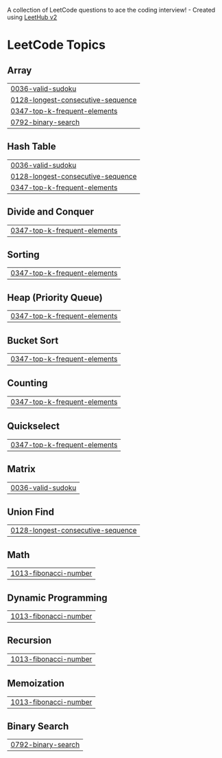A collection of LeetCode questions to ace the coding interview! - Created using [LeetHub v2](https://github.com/arunbhardwaj/LeetHub-2.0)
<!---LeetCode Topics Start-->
# LeetCode Topics
## Array
|  |
| ------- |
| [0036-valid-sudoku](https://github.com/Shubham-Pochhali/DSA/tree/master/0036-valid-sudoku) |
| [0128-longest-consecutive-sequence](https://github.com/Shubham-Pochhali/DSA/tree/master/0128-longest-consecutive-sequence) |
| [0347-top-k-frequent-elements](https://github.com/Shubham-Pochhali/DSA/tree/master/0347-top-k-frequent-elements) |
| [0792-binary-search](https://github.com/Shubham-Pochhali/DSA/tree/master/0792-binary-search) |
## Hash Table
|  |
| ------- |
| [0036-valid-sudoku](https://github.com/Shubham-Pochhali/DSA/tree/master/0036-valid-sudoku) |
| [0128-longest-consecutive-sequence](https://github.com/Shubham-Pochhali/DSA/tree/master/0128-longest-consecutive-sequence) |
| [0347-top-k-frequent-elements](https://github.com/Shubham-Pochhali/DSA/tree/master/0347-top-k-frequent-elements) |
## Divide and Conquer
|  |
| ------- |
| [0347-top-k-frequent-elements](https://github.com/Shubham-Pochhali/DSA/tree/master/0347-top-k-frequent-elements) |
## Sorting
|  |
| ------- |
| [0347-top-k-frequent-elements](https://github.com/Shubham-Pochhali/DSA/tree/master/0347-top-k-frequent-elements) |
## Heap (Priority Queue)
|  |
| ------- |
| [0347-top-k-frequent-elements](https://github.com/Shubham-Pochhali/DSA/tree/master/0347-top-k-frequent-elements) |
## Bucket Sort
|  |
| ------- |
| [0347-top-k-frequent-elements](https://github.com/Shubham-Pochhali/DSA/tree/master/0347-top-k-frequent-elements) |
## Counting
|  |
| ------- |
| [0347-top-k-frequent-elements](https://github.com/Shubham-Pochhali/DSA/tree/master/0347-top-k-frequent-elements) |
## Quickselect
|  |
| ------- |
| [0347-top-k-frequent-elements](https://github.com/Shubham-Pochhali/DSA/tree/master/0347-top-k-frequent-elements) |
## Matrix
|  |
| ------- |
| [0036-valid-sudoku](https://github.com/Shubham-Pochhali/DSA/tree/master/0036-valid-sudoku) |
## Union Find
|  |
| ------- |
| [0128-longest-consecutive-sequence](https://github.com/Shubham-Pochhali/DSA/tree/master/0128-longest-consecutive-sequence) |
## Math
|  |
| ------- |
| [1013-fibonacci-number](https://github.com/Shubham-Pochhali/DSA/tree/master/1013-fibonacci-number) |
## Dynamic Programming
|  |
| ------- |
| [1013-fibonacci-number](https://github.com/Shubham-Pochhali/DSA/tree/master/1013-fibonacci-number) |
## Recursion
|  |
| ------- |
| [1013-fibonacci-number](https://github.com/Shubham-Pochhali/DSA/tree/master/1013-fibonacci-number) |
## Memoization
|  |
| ------- |
| [1013-fibonacci-number](https://github.com/Shubham-Pochhali/DSA/tree/master/1013-fibonacci-number) |
## Binary Search
|  |
| ------- |
| [0792-binary-search](https://github.com/Shubham-Pochhali/DSA/tree/master/0792-binary-search) |
<!---LeetCode Topics End-->